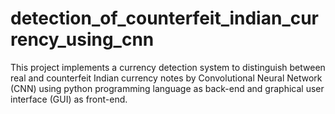 # detection_of_counterfeit_indian_currency_using_cnn
This project implements a currency detection system to distinguish between real and counterfeit Indian currency notes by Convolutional Neural Network (CNN) using python programming language as back-end and graphical user interface (GUI) as front-end.
